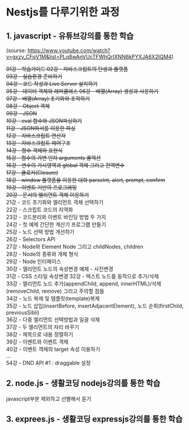 # Nestjs를 다루기위한 과정
## 1.  javascript - 유튜브강의를 통한 학습
(sourse: https://www.youtube.com/watch?v=gxzy_CFqV1M&list=PLq8wAnVUcTFWhQrIXNN6kPYXJA6X2IQM4)

~~01강 - 학습가이드 
02강 - 자바스크립트의 탄생과 플랫폼  
03강 - 실습환경 준비하기  
04강 - 코드 작성과 Live Server 설치하기  
05강 - 데이터 객체와 래퍼클래스
06강 - 배열(Array) 생성과 사용하기  
07강 - 배열(Array) 초기화와 조작하기  
08강 - Object 객체  
09강 - JSON    
10강 - eval 함수와 JSON파싱하기  
11강 - JSON파서를 이용한 파싱  
12강 - 자바스크립트 연산자  
13강 - 자바스크립트 제어구조  
14강 - 함수 객체와 표현식  
15강 - 함수의 가변 인자 arguments 콜렉션  
16강 - 변수의 가시영역과 global 객체 그리고 전역변수  
17강 - 클로저(Closure)  
18강 - window 플랫폼을 이용한 대화 parseInt, alert, prompt, confirm  
19강 - 이벤트 기반의 프로그래밍  
20강 - 문서의 엘리먼트 객체 이용하기~~  
21강 - 코드 초기화와 엘리먼트 객체 선택하기  
22강 - 스크립트 코드의 지역화  
23강 - 코드분리와 이벤트 바인딩 방법 두 가지  
24강 - 첫 예제 간단한 계산기 프로그램 만들기  
25강 - 노드 선택 방법 개선하기  
26강 - Selectors API  
27강 - Node와 Element Node 그리고 childNodes, children  
28강 - Node의 종류와 개체 형식  
29강 - Node 인터페이스  
30강 - 엘리먼트 노드의 속성변경 예제 - 사진변경  
31강 - CSS 스타일 속성변경 
32강 - 텍스트 노드를 동적으로 추가/삭제  
33강 - 엘리먼트 노드 추가(appendChild, append, innerHTML)/삭제(removeChild, remove) 그리고 주의할 점들  
34강 - 노드 복제 및 템플릿(template)복제  
35강 - 노드 삽입(insertBefore, insertAdjacentElement), 노드 순회(firstChild, previousSibli)  
36강 - 다중 엘리먼트 선택방법과 일괄 삭제  
37강 - 두 엘리먼트의 자리 바꾸기  
38강 - 제목으로 내용 정렬하기  
39강 - 이벤트와 이벤트 객체  
40강 - 이벤트 객체의 target 속성 이용하기  
...  
54강 - DND API #1 : draggable 설정  



## 2.  node.js - 생활코딩 nodejs강의를 통한 학습 

javascript부분 제외하고 선별해서 듣기


## 3.  exprees.js - 생활코딩 expressjs강의를 통한 학습
